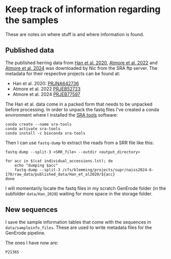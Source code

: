 # Keep track of information regarding the samples

These are notes on where stuff is and where information is found.

## Published data

The published herring data from [Han et al. 2020](https://elifesciences.org/articles/61076), [Atmore et al. 2022](https://www.pnas.org/doi/10.1073/pnas.2208703119) and [Atmore et al. 2024](https://onlinelibrary.wiley.com/doi/10.1111/gcb.70010) was downloaded by Nic from the SRA ftp server. The metadata for their respective projects can be found at:
- Han et al. 2020: [PRJNA642736](https://www.ncbi.nlm.nih.gov/Traces/study/?acc=PRJNA642736&o=acc_s%3Aa)
- Atmore et al. 2022 [PRJEB52723](https://www.ncbi.nlm.nih.gov/Traces/study/?page=2&acc=PRJEB52723&o=acc_s%3Aa)
- Atmore et al. 2024 [PRJEB77597](https://www.ncbi.nlm.nih.gov/Traces/study/?page=2&acc=PRJEB77597&o=acc_s%3Aa)

The Han et al. data come in a packed form that needs to be unpacked before processing. In order to unpack the fastq files I've created a conda environment where I installed the [SRA tools](https://github.com/ncbi/sra-tools) software:
```
conda create --name sra-tools
conda activate sra-tools
conda install -c bioconda sra-tools
```

Then I can use `fastq-dump` to extract the reads from a SRR file like this:
```
fastq-dump --split-3 <SRR_file> --outdir <output_directory>

for acc in $(cat individual_accessions.lst); do
    echo "dumping $acc"
    fastq-dump --split-3 /cfs/klemming/projects/supr/naiss2024-6-170/raw_data/published_data/Han_et_al2020/${acc}
done
```

I will momentarily locate the fastq files in my scratch GenErode folder (in the subfolder `data/Han_2020`) waiting for more space in the storage folder.

## New sequences

I save the sample information tables that come with the sequences in `data/sampleinfo_files`. These are used to write metadata files for the GenErode pipeline.

The ones I have now are:
```
P21365
```


